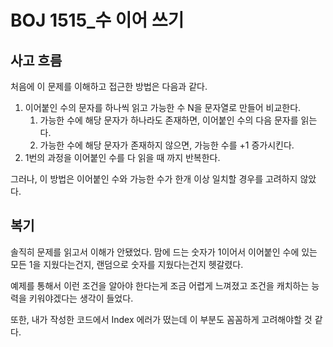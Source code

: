 # BOJ 1515\_수 이어 쓰기

## 사고 흐름

처음에 이 문제를 이해하고 접근한 방법은 다음과 같다.

1. 이어붙인 수의 문자를 하나씩 읽고 가능한 수 N을 문자열로 만들어 비교한다.
   1. 가능한 수에 해당 문자가 하나라도 존재하면, 이어붙인 수의 다음 문자를 읽는다.
   2. 가능한 수에 해당 문자가 존재하지 않으면, 가능한 수를 +1 증가시킨다.
2. 1번의 과정을 이어붙인 수를 다 읽을 때 까지 반복한다.

그러나, 이 방법은 이어붙인 수와 가능한 수가 한개 이상 일치할 경우를 고려하지 않았다.

## 복기

솔직히 문제를 읽고서 이해가 안됐었다. 맘에 드는 숫자가 1이어서 이어붙인 수에 있는 모든 1을 지웠다는건지, 랜덤으로 숫자를 지웠다는건지 헷갈렸다.

예제를 통해서 이런 조건을 알아야 한다는게 조금 어렵게 느껴졌고 조건을 캐치하는 능력을 키워야겠다는 생각이 들었다.

또한, 내가 작성한 코드에서 Index 에러가 떴는데 이 부분도 꼼꼼하게 고려해야할 것 같다.
